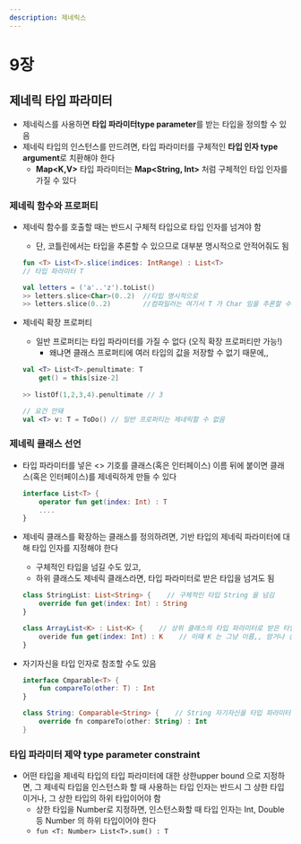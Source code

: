 ```yaml
---
description: 제네릭스
---
```


# 9장

## 제네릭 타입 파라미터

* 제네릭스를 사용하면 **타입 파라미터type parameter**를 받는 타입을 정의할 수 있음
* 제네릭 타입의 인스턴스를 만드려면, 타입 파라미터를 구체적인 **타입 인자 type argument**로 치환해야 한다
  * **Map&lt;K,V&gt;** 타입 파라미터는 **Map&lt;String, Int&gt;** 처럼 구체적인 타입 인자를 가질 수 있다

### 제네릭 함수와 프로퍼티

* 제네릭 함수를 호출할 때는 반드시 구체적 타입으로 타입 인자를 넘겨야 함

  * 단, 코틀린에서는 타입을 추론할 수 있으므로 대부분 명시적으로 안적어줘도 됨

  ```kotlin
  fun <T> List<T>.slice(indices: IntRange) : List<T>
  // 타입 파라미터 T

  val letters = ('a'..'z').toList()
  >> letters.slice<Char>(0..2)  //타입 명시적으로
  >> letters.slice(0..2)        //컴파일러는 여기서 T 가 Char 임을 추론할 수 있음
  ```

* 제네릭 확장 프로퍼티

  * 일반 프로퍼티는 타입 파라미터를 가질 수 없다 \(오직 확장 프로퍼티만 가능!\)
    * 왜냐면 클래스 프로퍼티에 여러 타입의 값을 저장할 수 없기 때문에,,

  ```kotlin
  val <T> List<T>.penultimate: T
      get() = this[size-2]
    
  >> listOf(1,2,3,4).penultimate // 3

  // 요건 안돼
  val <T> v: T = ToDo() // 일반 프로퍼티는 제네릭할 수 없음
  ```

### 제네릭 클래스 선언

* 타입 파라미터를 넣은 &lt;&gt; 기호를 클래스\(혹은 인터페이스\) 이름 뒤에 붙이면 클래스\(혹은 인터페이스\)를 제네릭하게 만들 수 있다

  ```kotlin
  interface List<T> {
      operator fun get(index: Int) : T
      ....
  }
  ```

* 제네릭 클래스를 확장하는 클래스를 정의하려면, 기반 타입의 제네릭 파라미터에 대해 타입 인자를 지정해야 한다

  * 구체적인 타입을 넘길 수도 있고,
  * 하위 클래스도 제네릭 클래스라면, 타입 파라미터로 받은 타입을 넘겨도 됨

  ```kotlin
  class StringList: List<String> {    // 구체적인 타입 String 을 넘김
      override fun get(index: Int) : String
  }

  class ArrayList<K> : List<K> {    // 상위 클래스의 타입 파라미터로 받은 타입을 넘김
      overide fun get(index: Int) : K    // 이때 K 는 그냥 이름,, 암거나 상관 X
  }
  ```

* 자기자신을 타입 인자로 참조할 수도 있음

  ```kotlin
  interface Cmparable<T> {
      fun compareTo(other: T) : Int
  }

  class String: Comparable<String> {    // String 자기자신을 타입 파라미터 T 로 지정
      override fn compareTo(other: String) : Int
  }
  ```

### 타입 파라미터 제약 type parameter constraint

* 어떤 타입을 제네릭 타입의 타입 파라미터에 대한 상한upper bound 으로 지정하면, 그 제네릭 타입을 인스턴스화 할 때 사용하는 타입 인자는 반드시 그 상한 타입이거나, 그 상한 타입의 하위 타입이어야 함
  * 상한 타입을 Number로 지정하면, 인스턴스화할 때 타입 인자는 Int, Double 등 Number 의 하위 타입이어야 한다
  * `fun <T: Number> List<T>.sum() : T`



